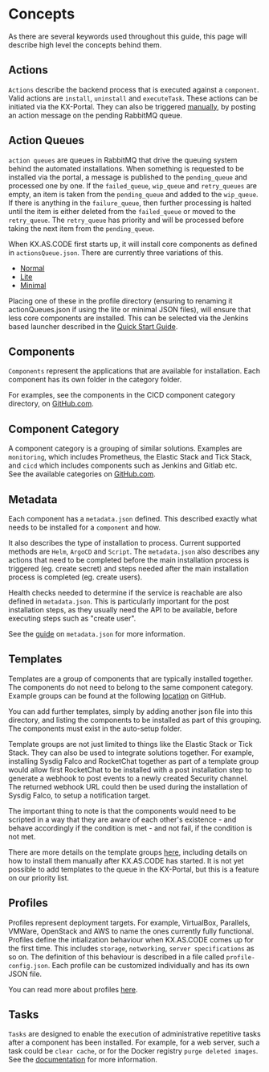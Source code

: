 # Concepts

As there are several keywords used throughout this guide, this page will describe high level the concepts behind them.

## Actions

`Actions` describe the backend process that is executed against a `component`. Valid actions are `install`, `uninstall` and `executeTask`.
These actions can be initiated via the KX-Portal. They can also be triggered [manually](../Deployment/Manual-Provisioning.md), by posting an action message on the pending RabbitMQ queue.

## Action Queues

`action queues` are queues in RabbitMQ that drive the queuing system behind the automated installations. When something is requested to be installed via the portal, a message is published to the `pending_queue` and processed one by one. If the `failed_queue`, `wip_queue` and `retry_queues` are empty, an item is taken from the `pending_queue` and added to the `wip_queue`.
If there is anything in the `failure_queue`, then further processing is halted until the item is either deleted from the `failed_queue` or moved to the `retry_queue`.
The `retry_queue` has priority and will be processed before taking the next item from the `pending_queue`.

When KX.AS.CODE first starts up, it will install core components as defined in `actionsQueue.json`.
There are currently three variations of this.

- [Normal](https://github.com/Accenture/kx.as.code/blob/main/auto-setup/actionQueues.json)
- [Lite](https://github.com/Accenture/kx.as.code/blob/main/auto-setup/actionQueues.json_lite)
- [Minimal](https://github.com/Accenture/kx.as.code/blob/main/auto-setup/actionQueues.json_minimal)

Placing one of these in the profile directory (ensuring to renaming it actionQueues.json if using the lite or minimal JSON files), will ensure that less core components are installed. This can be selected via the Jenkins based launcher described in the [Quick Start Guide](../Quick-Start-Guide.md).

## Components

`Components` represent the applications that are available for installation. Each component has its own folder in the category folder.

For examples, see the components in the CICD component category directory, on [GitHub.com](https://github.com/Accenture/kx.as.code/tree/main/auto-setup/cicd).

## Component Category

A component category is a grouping of similar solutions. Examples are `monitoring`, which includes Prometheus, the Elastic Stack and Tick Stack, and `cicd` which includes components such as Jenkins and Gitlab etc.  
See the available categories on [GitHub.com](https://github.com/Accenture/kx.as.code/tree/main/auto-setup).

## Metadata

Each component has a `metadata.json` defined. This described exactly what needs to be installed for a `component` and how.

It also describes the type of installation to process. Current supported methods are `Helm`, `ArgoCD` and `Script`.
The `metadata.json` also describes any actions that need to be completed before the main installation process is triggered (eg. create secret) and steps needed after the main installation process is completed (eg. create users).

Health checks needed to determine if the service is reachable are also defined in `metadata.json`. This is particularly important for the post installation steps, as they usually need the API to be available, before executing steps such as "create user".

See the [guide](../Development/Solution-Metadata.md) on `metadata.json` for more information.

## Templates

Templates are a group of components that are typically installed together. The components do not need to belong to the same component category.
Example groups can be found at the following [location](https://github.com/Accenture/kx.as.code/tree/main/templates) on GitHub.

You can add further templates, simply by adding another json file into this directory, and listing the components to be installed as part of this grouping.
The components must exist in the auto-setup folder.

Template groups are not just limited to things like the Elastic Stack or Tick Stack. They can also be used to integrate solutions together. For example, installing Sysdig Falco and RocketChat together as part of a template group would allow first RocketChat to be installed with a post installation step to generate a webhook to post events to a newly created Security channel. The returned webhook URL could then be used during the installation of Sysdig Falco, to setup a notification target.

The important thing to note is that the components would need to be scripted in a way that they are aware of each other's existence - and behave accordingly if the condition is met - and not fail, if the condition is not met.

There are more details on the template groups [here](../Deployment/Provisioning-Templates.md), including details on how to install them manually after KX.AS.CODE has started. It is not yet possible to add templates to the queue in the KX-Portal, but this is a feature on our priority list.

## Profiles

Profiles represent deployment targets. For example, VirtualBox, Parallels, VMWare, OpenStack and AWS to name the ones currently fully functional.
Profiles define the intialization behaviour when KX.AS.CODE comes up for the first time. This includes `storage`, `networking`, `server specifications` as so on.
The definition of this behaviour is described in a file called `profile-config.json`. Each profile can be customized individually and has its own JSON file.

You can read more about profiles [here](../Deployment/Deployment-Profiles.md).

## Tasks

`Tasks` are designed to enable the execution of administrative repetitive tasks after a component has been installed. For example, for a web server, such a task could be `clear cache`, or for the Docker registry `purge deleted images`.
See the [documentation](./Task-Executions.md) for more information.
